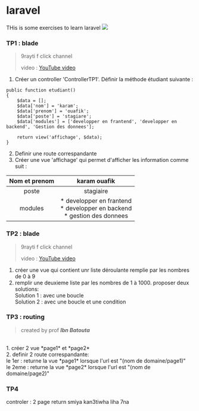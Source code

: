 # laravel

THis is some exercises to learn laravel
<img src="https://raw.githubusercontent.com/laravel/art/master/logo-lockup/5%20SVG/2%20CMYK/1%20Full%20Color/laravel-logolockup-cmyk-red.svg">


### TP1 : blade

> 9rayti f click channel
> 
> video : <a href="https://youtu.be/9dGmUvg9QQ0?si=RmUvojuobIsqC3R9">YouTube video</a>

1. Créer un controller 'ControllerTP1'. Définir la méthode étudiant suivante :
```
public function etudiant()
{
    $data = [];
    $data['nom'] = 'karam';
    $data['prenom'] = 'ouafik';
    $data['poste'] = 'stagiare';
    $data['modules'] = ['developper en frantend', 'developper en backend', 'Gestion des donnees'];

    return view('affichage', $data);
}
```
2. Definir une route correspandante
3. Créer une vue 'affichage' qui permet d'afficher les information comme suit :

| Nom et prenom | karam ouafik |
| :-----: | :---: |
| poste | stagiaire |
| modules | * developper en frantend <br> * developper en backend <br> * gestion des donnees |






### TP2 : blade 

> 9rayti f click channel
> 
> video : <a href="https://youtu.be/X63WfDdYh84?si=Ac-WBUtGX1HfaL7w">YouTube video</a>

1. créer une vue qui contient unr liste déroulante remplie par les nombres de 0 à 9
1. remplir une deuxieme liste par les nombres de 1 à 1000. proposer deux solutions:<br>
    Solution 1 : avec une boucle<br>
    Solution 2 : avec une boucle et une condition







### TP3 : routing
> created by prof ***Ibn Batouta***
<br>
1. créer 2 vue *page1* et *page2*<br>
2. definir 2 route correspandante:<br>
    le 1er : returne la vue *page1* lorsque l'url est "(nom de domaine/page1)"<br>
    le 2eme : returne la vue *page2* lorsque l'url est "(nom de domaine/page2)"







### TP4

controler : 2 page return smiya kan3tiwha liha 7na 
